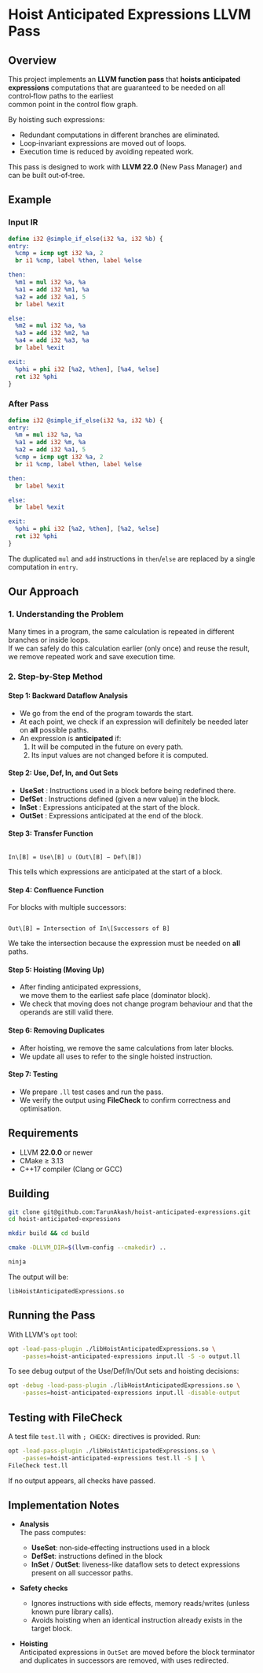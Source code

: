 # Hoist Anticipated Expressions LLVM Pass

## Overview

This project implements an **LLVM function pass** that **hoists anticipated expressions**
computations that are guaranteed to be needed on all control‑flow paths to the earliest  
common point in the control flow graph.  

By hoisting such expressions:
* Redundant computations in different branches are eliminated.
* Loop‑invariant expressions are moved out of loops.
* Execution time is reduced by avoiding repeated work.

This pass is designed to work with **LLVM 22.0** (New Pass Manager) and can be built out‑of‑tree.

## Example

### Input IR
```llvm
define i32 @simple_if_else(i32 %a, i32 %b) {
entry:
  %cmp = icmp ugt i32 %a, 2
  br i1 %cmp, label %then, label %else

then:
  %m1 = mul i32 %a, %a
  %a1 = add i32 %m1, %a
  %a2 = add i32 %a1, 5
  br label %exit

else:
  %m2 = mul i32 %a, %a
  %a3 = add i32 %m2, %a
  %a4 = add i32 %a3, %a
  br label %exit

exit:
  %phi = phi i32 [%a2, %then], [%a4, %else]
  ret i32 %phi
}
```

### After Pass
```llvm
define i32 @simple_if_else(i32 %a, i32 %b) {
entry:
  %m = mul i32 %a, %a
  %a1 = add i32 %m, %a
  %a2 = add i32 %a1, 5
  %cmp = icmp ugt i32 %a, 2
  br i1 %cmp, label %then, label %else

then:
  br label %exit

else:
  br label %exit

exit:
  %phi = phi i32 [%a2, %then], [%a2, %else]
  ret i32 %phi
}
```

The duplicated `mul` and `add` instructions in `then`/`else` are replaced by a single computation in `entry`.


## Our Approach

### 1. Understanding the Problem  
Many times in a program, the same calculation is repeated in different branches or inside loops.  
If we can safely do this calculation earlier (only once) and reuse the result,  
we remove repeated work and save execution time.  

### 2. Step-by-Step Method  

#### **Step 1: Backward Dataflow Analysis**  
- We go from the end of the program towards the start.  
- At each point, we check if an expression will definitely be needed later on **all** possible paths.  
- An expression is **anticipated** if:  
  1. It will be computed in the future on every path.  
  2. Its input values are not changed before it is computed.  

#### **Step 2: Use, Def, In, and Out Sets**  
- **UseSet** : Instructions used in a block before being redefined there.  
- **DefSet** : Instructions defined (given a new value) in the block.  
- **InSet** : Expressions anticipated at the start of the block.  
- **OutSet** : Expressions anticipated at the end of the block.  

#### **Step 3: Transfer Function**  
```

In\[B] = Use\[B] ∪ (Out\[B] − Def\[B])

```
This tells which expressions are anticipated at the start of a block.  

#### **Step 4: Confluence Function**  
For blocks with multiple successors:  
```

Out\[B] = Intersection of In\[Successors of B]

```
We take the intersection because the expression must be needed on **all** paths.  

#### **Step 5: Hoisting (Moving Up)**  
- After finding anticipated expressions,  
  we move them to the earliest safe place (dominator block).  
- We check that moving does not change program behaviour and that the operands are still valid there.  

#### **Step 6: Removing Duplicates**  
- After hoisting, we remove the same calculations from later blocks.  
- We update all uses to refer to the single hoisted instruction.  

#### **Step 7: Testing**  
- We prepare `.ll` test cases and run the pass.  
- We verify the output using **FileCheck** to confirm correctness and optimisation.




## Requirements

* LLVM **22.0.0** or newer
* CMake ≥ 3.13
* C++17 compiler (Clang or GCC)

## Building

```bash
git clone git@github.com:TarunAkash/hoist-anticipated-expressions.git
cd hoist-anticipated-expressions

mkdir build && cd build

cmake -DLLVM_DIR=$(llvm-config --cmakedir) ..

ninja
```

The output will be:
```
libHoistAnticipatedExpressions.so
```

## Running the Pass

With LLVM's `opt` tool:

```bash
opt -load-pass-plugin ./libHoistAnticipatedExpressions.so \
    -passes=hoist-anticipated-expressions input.ll -S -o output.ll
```

To see debug output of the Use/Def/In/Out sets and hoisting decisions:

```bash
opt -debug -load-pass-plugin ./libHoistAnticipatedExpressions.so \
    -passes=hoist-anticipated-expressions input.ll -disable-output
```

## Testing with FileCheck

A test file `test.ll` with `; CHECK:` directives is provided. Run:

```bash
opt -load-pass-plugin ./libHoistAnticipatedExpressions.so \
    -passes=hoist-anticipated-expressions test.ll -S | \
FileCheck test.ll
```

If no output appears, all checks have passed.

## Implementation Notes

* **Analysis**  
  The pass computes:
  * **UseSet**: non‑side‑effecting instructions used in a block
  * **DefSet**: instructions defined in the block
  * **InSet** / **OutSet**: liveness-like dataflow sets to detect expressions present on all successor paths.

* **Safety checks**  
  * Ignores instructions with side effects, memory reads/writes (unless known pure library calls).
  * Avoids hoisting when an identical instruction already exists in the target block.

* **Hoisting**  
  Anticipated expressions in `OutSet` are moved before the block terminator and duplicates in successors are removed, with uses redirected.

